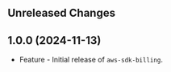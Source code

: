Unreleased Changes
------------------

1.0.0 (2024-11-13)
------------------

* Feature - Initial release of `aws-sdk-billing`.

